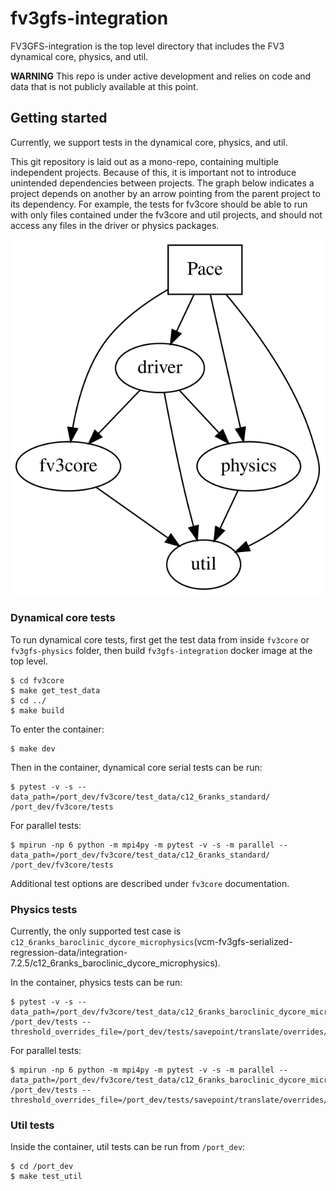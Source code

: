 
# fv3gfs-integration

FV3GFS-integration is the top level directory that includes the FV3 dynamical core, physics, and util.

**WARNING** This repo is under active development and relies on code and data that is not publicly available at this point.

## Getting started

Currently, we support tests in the dynamical core, physics, and util. 

This git repository is laid out as a mono-repo, containing multiple independent projects. Because of this, it is important not to introduce unintended dependencies between projects. The graph below indicates a project depends on another by an arrow pointing from the parent project to its dependency. For example, the tests for fv3core should be able to run with only files contained under the fv3core and util projects, and should not access any files in the driver or physics packages.

![Graph of interdependencies of Pace modules](./dependencies.svg)

### Dynamical core tests

To run dynamical core tests, first get the test data from inside `fv3core` or `fv3gfs-physics` folder, then build `fv3gfs-integration` docker image at the top level.

```shell
$ cd fv3core
$ make get_test_data
$ cd ../
$ make build
```

To enter the container:
```shell
$ make dev
```

Then in the container, dynamical core serial tests can be run:

```shell
$ pytest -v -s --data_path=/port_dev/fv3core/test_data/c12_6ranks_standard/ /port_dev/fv3core/tests
```

For parallel tests:

```shell
$ mpirun -np 6 python -m mpi4py -m pytest -v -s -m parallel --data_path=/port_dev/fv3core/test_data/c12_6ranks_standard/ /port_dev/fv3core/tests
```

Additional test options are described under `fv3core` documentation.

### Physics tests

Currently, the only supported test case is `c12_6ranks_baroclinic_dycore_microphysics`(vcm-fv3gfs-serialized-regression-data/integration-7.2.5/c12_6ranks_baroclinic_dycore_microphysics). 

In the container, physics tests can be run:

```shell
$ pytest -v -s --data_path=/port_dev/fv3core/test_data/c12_6ranks_baroclinic_dycore_microphysics/ /port_dev/tests --threshold_overrides_file=/port_dev/tests/savepoint/translate/overrides/baroclinic.yaml
```

For parallel tests:

```shell
$ mpirun -np 6 python -m mpi4py -m pytest -v -s -m parallel --data_path=/port_dev/fv3core/test_data/c12_6ranks_baroclinic_dycore_microphysics/ /port_dev/tests --threshold_overrides_file=/port_dev/tests/savepoint/translate/overrides/baroclinic.yaml
```


### Util tests

Inside the container, util tests can be run from `/port_dev`:
```shell
$ cd /port_dev
$ make test_util 
```